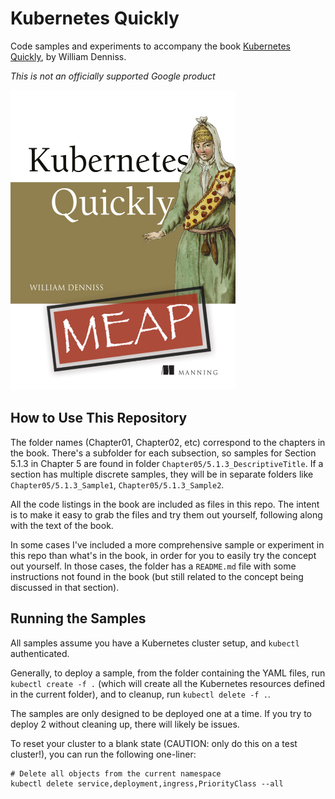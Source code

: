 # Kubernetes Quickly

Code samples and experiments to accompany the book
[Kubernetes Quickly](https://www.manning.com/books/kubernetes-quickly),
by William Denniss.

*This is not an officially supported Google product*

<img src="Denniss-Kubernetes-MEAP_720.png" width="360" height="480">

## How to Use This Repository

The folder names (Chapter01, Chapter02, etc) correspond to the chapters in the book. There's a subfolder for each
subsection, so samples for Section 5.1.3 in Chapter 5 are found in folder `Chapter05/5.1.3_DescriptiveTitle`. If
a section has multiple discrete samples, they will be in separate folders like `Chapter05/5.1.3_Sample1`, 
`Chapter05/5.1.3_Sample2`.

All the code listings in the book are included as files in this repo. The intent is to make it
easy to grab the files and try them out yourself, following along with the text of the book.

In some cases I've included a more comprehensive sample or experiment in this repo than what's in
the book, in order for you to easily try the concept out yourself. In those cases, the folder
has a `README.md` file with some instructions not found in the book (but still related to
the concept being discussed in that section).

## Running the Samples

All samples assume you have a Kubernetes cluster setup, and `kubectl` authenticated.

Generally, to deploy a sample, from the folder containing the YAML files, 
run `kubectl create -f .` (which will create all the Kubernetes resources defined in the current
folder), and to cleanup, run `kubectl delete -f .`.

The samples are only designed to be deployed one at a time. If you try to deploy 2 without
cleaning up, there will likely be issues.

To reset your cluster to a blank state (CAUTION: only do this
on a test cluster!), you can run the following one-liner:

```
# Delete all objects from the current namespace
kubectl delete service,deployment,ingress,PriorityClass --all
```

